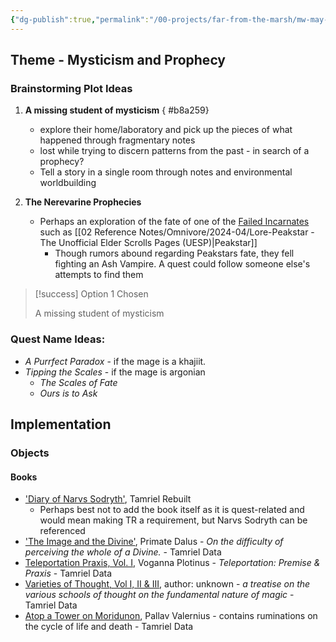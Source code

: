 ```yaml
---
{"dg-publish":true,"permalink":"/00-projects/far-from-the-marsh/mw-may-modathon-2024-week-1-brainstorming/","tags":["MW-May-Modathon-2024"]}
---
```


## Theme - Mysticism and Prophecy

### Brainstorming Plot Ideas
1. **A missing student of mysticism**
{ #b8a259}

	- explore their home/laboratory and pick up the pieces of what happened through fragmentary notes
	- lost while trying to discern patterns from the past - in search of a prophecy?
	- Tell a story in a single room through notes and environmental worldbuilding
2. **The Nerevarine Prophecies**
	- Perhaps an exploration of the fate of one of the [Failed Incarnates](https://en.uesp.net/wiki/Lore:Failed_Incarnates) such as [[02 Reference Notes/Omnivore/2024-04/Lore-Peakstar - The Unofficial Elder Scrolls Pages (UESP)\|Peakstar]]
		- Though rumors abound regarding Peakstars fate, they fell fighting an Ash Vampire. A quest could follow someone else's attempts to find them

> [!success] Option 1 Chosen
> 
> A missing student of mysticism







### Quest Name Ideas:
- _A Purrfect Paradox_ - if the mage is a khajiit.
- _Tipping the Scales_ - if the mage is argonian
	- _The Scales of Fate_
	- _Ours is to Ask_

## Implementation

### Objects

#### Books
- ['Diary of Narvs Sodryth'](https://en.uesp.net/wiki/Tamriel_Rebuilt:Diary_of_Narvs_Sodryth), Tamriel Rebuilt
	- Perhaps best not to add the book itself as it is quest-related and would mean making TR a requirement, but Narvs Sodryth can be referenced
- ['The Image and the Divine'](https://en.uesp.net/wiki/Tamriel_Data:The_Image_and_the_Divine), Primate Dalus - _On the difficulty of perceiving the whole of a Divine._ - Tamriel Data
- [Teleportation Praxis, Vol. I](https://en.uesp.net/wiki/Tamriel_Data:Teleportation_Praxis,_Vol._I), Voganna Plotinus - _Teleportation: Premise & Praxis_ - Tamriel Data
- [Varieties of Thought, Vol I, II & III](https://en.uesp.net/wiki/Tamriel_Data:Varieties_of_Thought), author: unknown - _a treatise on the various schools of thought on the fundamental nature of magic_ - Tamriel Data
- [Atop a Tower on Moridunon](https://en.uesp.net/wiki/Tamriel_Data:Atop_a_Tower_on_Moridunon), Pallav Valernius - contains ruminations on the cycle of life and death - Tamriel Data